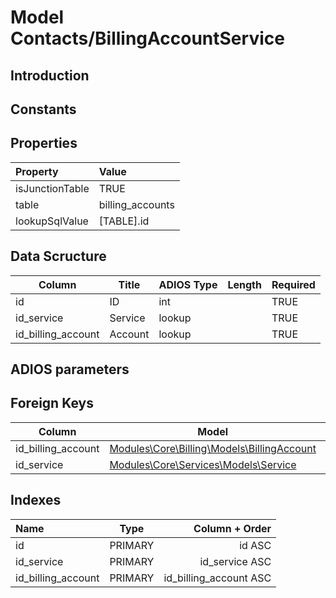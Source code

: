# Model Contacts/BillingAccountService

## Introduction

## Constants

## Properties

| Property        | Value            |
| :-------------- | :--------------- |
| isJunctionTable | TRUE             |
| table           | billing_accounts |
| lookupSqlValue  | [TABLE].id     |

## Data Scructure

| Column             | Title   | ADIOS Type | Length | Required |
| ------------------ | ------- | ---------- | ------ | -------- |
| id                 | ID      | int        |        | TRUE     |
| id_service         | Service | lookup     |        | TRUE     |
| id_billing_account | Account | lookup     |        | TRUE     |

## ADIOS parameters

## Foreign Keys

| Column             | Model                                                           | Relation | OnUpdate | OnDelete |
| ------------------ | --------------------------------------------------------------- | -------- | -------- | -------- |
| id_billing_account | [Modules\Core\Billing\Models\BillingAccount](./billing-account.md) | 1:N      | Cascade  | Restrict |
| id_service         | [Modules\Core\Services\Models\Service](./Service.md)              | 1:N      | Cascade  | Restrict |

## Indexes

| Name               |  Type   |         Column + Order |
| :----------------- | :-----: | ---------------------: |
| id                 | PRIMARY |                 id ASC |
| id_service         | PRIMARY |         id_service ASC |
| id_billing_account | PRIMARY | id_billing_account ASC |
